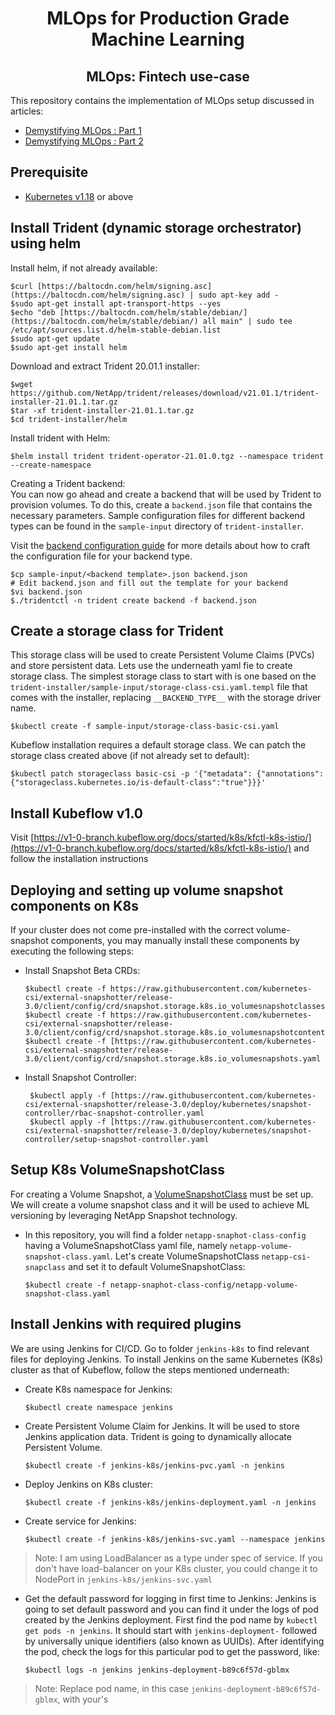 <div align="center">
<h1>MLOps for Production Grade Machine Learning</h1>
<h2> MLOps: Fintech use-case </h2>
</div>
This repository contains the implementation of MLOps setup discussed in articles:

 - [Demystifying MLOps : Part 1](#)
 - [Demystifying MLOps : Part 2](#)

## Prerequisite
- [Kubernetes v1.18](https://v1-18.docs.kubernetes.io/docs/setup/) or above

## Install Trident (dynamic storage orchestrator) using helm
Install helm, if not already available:

    $curl [https://baltocdn.com/helm/signing.asc](https://baltocdn.com/helm/signing.asc) | sudo apt-key add -  
    $sudo apt-get install apt-transport-https --yes
    $echo "deb [https://baltocdn.com/helm/stable/debian/](https://baltocdn.com/helm/stable/debian/) all main" | sudo tee /etc/apt/sources.list.d/helm-stable-debian.list
    $sudo apt-get update
    $sudo apt-get install helm
Download and extract Trident 20.01.1 installer:

    $wget https://github.com/NetApp/trident/releases/download/v21.01.1/trident-installer-21.01.1.tar.gz
    $tar -xf trident-installer-21.01.1.tar.gz
    $cd trident-installer/helm
    
  Install trident with Helm:
 
    $helm install trident trident-operator-21.01.0.tgz --namespace trident --create-namespace
  Creating a Trident backend:
  <br>
  You can now go ahead and create a backend that will be used by Trident to provision volumes. To do this, create a  `backend.json`  file that contains the necessary parameters. Sample configuration files for different backend types can be found in the  `sample-input`  directory of `trident-installer`.

Visit the  [backend configuration guide](https://netapp-trident.readthedocs.io/en/stable-v21.01/kubernetes/operations/tasks/backends/index.html#backend-configuration)  for more details about how to craft the configuration file for your backend type.

    $cp sample-input/<backend template>.json backend.json
    # Edit backend.json and fill out the template for your backend
    $vi backend.json
    $./tridentctl -n trident create backend -f backend.json

## Create a storage class for Trident
This storage class will be used to create Persistent Volume Claims (PVCs) and store persistent data.
Lets use the underneath yaml fie to create storage class.
The simplest storage class to start with is one based on the `trident-installer/sample-input/storage-class-csi.yaml.templ` file that comes with the installer, replacing `__BACKEND_TYPE__` with the storage driver name.

    $kubectl create -f sample-input/storage-class-basic-csi.yaml
 Kubeflow installation requires a default storage class. We can patch the storage class created above (if not already set to default):
 
    $kubectl patch storageclass basic-csi -p '{"metadata": {"annotations":{"storageclass.kubernetes.io/is-default-class":"true"}}}'

## Install Kubeflow v1.0
Visit [https://v1-0-branch.kubeflow.org/docs/started/k8s/kfctl-k8s-istio/](https://v1-0-branch.kubeflow.org/docs/started/k8s/kfctl-k8s-istio/) and follow the installation instructions 
## Deploying and setting up volume snapshot components on K8s
If your cluster does not come pre-installed with the correct volume-snapshot components, you may manually install these components by executing the following steps:

 - Install Snapshot Beta CRDs:
 
       $kubectl create -f https://raw.githubusercontent.com/kubernetes-csi/external-snapshotter/release-3.0/client/config/crd/snapshot.storage.k8s.io_volumesnapshotclasses.yaml
       $kubectl create -f https://raw.githubusercontent.com/kubernetes-csi/external-snapshotter/release-3.0/client/config/crd/snapshot.storage.k8s.io_volumesnapshotcontents.yaml
       $kubectl create -f [https://raw.githubusercontent.com/kubernetes-csi/external-snapshotter/release-3.0/client/config/crd/snapshot.storage.k8s.io_volumesnapshots.yaml
 - Install Snapshot Controller:
   
        $kubectl apply -f [https://raw.githubusercontent.com/kubernetes-csi/external-snapshotter/release-3.0/deploy/kubernetes/snapshot-controller/rbac-snapshot-controller.yaml
        $kubectl apply -f [https://raw.githubusercontent.com/kubernetes-csi/external-snapshotter/release-3.0/deploy/kubernetes/snapshot-controller/setup-snapshot-controller.yaml
## Setup K8s VolumeSnapshotClass
 For creating a Volume Snapshot, a [VolumeSnapshotClass](https://netapp-trident.readthedocs.io/en/stable-v20.01/kubernetes/concepts/objects.html#kubernetes-volumesnapshotclass-objects) must be set up. We will create a volume snapshot class and it will be used to achieve ML versioning by leveraging NetApp Snapshot technology.
 
 - In this repository, you will find a folder `netapp-snaphot-class-config` having a VolumeSnapshotClass yaml file, namely `netapp-volume-snapshot-class.yaml`. Let's create VolumeSnapshotClass  `netapp-csi-snapclass`  and set it to default VolumeSnapshotClass:
 
       $kubectl create -f netapp-snaphot-class-config/netapp-volume-snapshot-class.yaml

## Install Jenkins with required plugins
We are using Jenkins for CI/CD. Go to folder `jenkins-k8s` to find relevant files for deploying Jenkins. To install Jenkins on the same Kubernetes (K8s) cluster as that of Kubeflow, follow the steps mentioned underneath:

 - Create K8s namespace for Jenkins:
 
	   $kubectl create namespace jenkins
- Create Persistent Volume Claim for Jenkins. It will be used to store Jenkins application data. Trident is going to dynamically allocate Persistent Volume. 

      $kubectl create -f jenkins-k8s/jenkins-pvc.yaml -n jenkins
- Deploy Jenkins on K8s cluster:

      $kubectl create -f jenkins-k8s/jenkins-deployment.yaml -n jenkins
- Create service for Jenkins:

      $kubectl create -f jenkins-k8s/jenkins-svc.yaml --namespace jenkins
      

> Note: I am using LoadBalancer as a type under spec of service. If you don't have load-balancer on your K8s cluster, you could change it to NodePort in `jenkins-k8s/jenkins-svc.yaml`
- Get the default password for logging in first time to Jenkins:
 Jenkins is going to set default password and you can find it under the logs of pod created by the Jenkins deployment. First find the pod name by `kubectl get pods -n jenkins`. It should start with `jenkins-deployment-` followed by universally unique identifiers (also known as UUIDs). After identifying the pod, check the logs for this particular pod to get the password, like:
 

      $kubectl logs -n jenkins jenkins-deployment-b89c6f57d-gblmx

> Note: Replace pod name, in this case `jenkins-deployment-b89c6f57d-gblmx`, with your's

<!--stackedit_data:
eyJoaXN0b3J5IjpbLTEzODg4MTY5NzYsLTE2MzcyMjgxMTQsLT
IxNjU2MjEwNCwtMTk1ODQ0MjQyMCwtMTM3MDcxMzM2NiwtODA5
OTE2NTM5LC02Mzg4MjQzMjAsMTY2MzgxOTE2NCwyODY5ODYyMT
gsLTE1ODkzODgyODYsLTE2NzkxMDU3ODAsLTE0MjY4OTA5MSw2
Njc5NTA2MjAsMTUzMzI1MTI5NSwtMTcyODk4MTA4LC04NDU5Mj
c1OTgsLTEwMTMwMTcwNTAsMTYwNzExODM0OCwtMTkxOTY3MTg3
OCwtMjA4Njg5MDNdfQ==
-->
